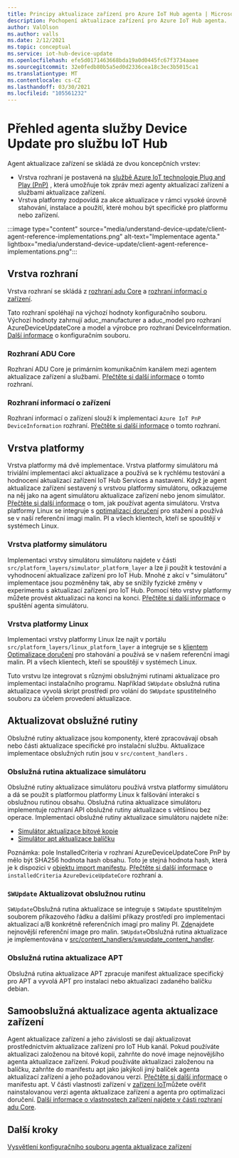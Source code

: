 ```yaml
---
title: Principy aktualizace zařízení pro Azure IoT Hub agenta | Microsoft Docs
description: Pochopení aktualizace zařízení pro Azure IoT Hub agenta.
author: ValOlson
ms.author: valls
ms.date: 2/12/2021
ms.topic: conceptual
ms.service: iot-hub-device-update
ms.openlocfilehash: efe5d0171463668bda19a0d0445fc67f3734aaee
ms.sourcegitcommit: 32e0fedb80b5a5ed0d2336cea18c3ec3b5015ca1
ms.translationtype: MT
ms.contentlocale: cs-CZ
ms.lasthandoff: 03/30/2021
ms.locfileid: "105561232"
---
```

# <a name="device-update-for-iot-hub-agent-overview"></a>Přehled agenta služby Device Update pro službu IoT Hub

Agent aktualizace zařízení se skládá ze dvou koncepčních vrstev:

* Vrstva rozhraní je postavená na [službě Azure IoT technologie Plug and Play (PnP)](../iot-pnp/overview-iot-plug-and-play.md) , která umožňuje tok zpráv mezi agenty aktualizací zařízení a službami aktualizace zařízení.
* Vrstva platformy zodpovídá za akce aktualizace v rámci vysoké úrovně stahování, instalace a použití, které mohou být specifické pro platformu nebo zařízení.

:::image type="content" source="media/understand-device-update/client-agent-reference-implementations.png" alt-text="Implementace agenta." lightbox="media/understand-device-update/client-agent-reference-implementations.png":::

## <a name="the-interface-layer"></a>Vrstva rozhraní

Vrstva rozhraní se skládá z [rozhraní adu Core](https://github.com/Azure/iot-hub-device-update/tree/main/src/agent/adu_core_interface) a [rozhraní informací o zařízení](https://github.com/Azure/iot-hub-device-update/tree/main/src/agent/device_info_interface).

Tato rozhraní spoléhají na výchozí hodnoty konfiguračního souboru. Výchozí hodnoty zahrnují aduc_manufacturer a aduc_model pro rozhraní AzureDeviceUpdateCore a model a výrobce pro rozhraní DeviceInformation. [Další informace](device-update-configuration-file.md) o konfiguračním souboru.

### <a name="adu-core-interface"></a>Rozhraní ADU Core

Rozhraní ADU Core je primárním komunikačním kanálem mezi agentem aktualizace zařízení a službami. [Přečtěte si další informace](device-update-plug-and-play.md#adu-core-interface) o tomto rozhraní.

### <a name="device-information-interface"></a>Rozhraní informací o zařízení

Rozhraní informací o zařízení slouží k implementaci `Azure IoT PnP DeviceInformation` rozhraní. [Přečtěte si další informace](device-update-plug-and-play.md#device-information-interface) o tomto rozhraní.

## <a name="the-platform-layer"></a>Vrstva platformy

Vrstva platformy má dvě implementace. Vrstva platformy simulátoru má triviální implementaci akcí aktualizace a používá se k rychlému testování a hodnocení aktualizací zařízení IoT Hub Services a nastavení. Když je agent aktualizace zařízení sestavený s vrstvou platformy simulátoru, odkazujeme na něj jako na agent simulátoru aktualizace zařízení nebo jenom simulátor. [Přečtěte si další informace](https://github.com/Azure/iot-hub-device-update/blob/main/docs/agent-reference/how-to-run-agent.md) o tom, jak používat agenta simulátoru. Vrstva platformy Linux se integruje s [optimalizací doručení](https://github.com/microsoft/do-client) pro stažení a používá se v naší referenční imagi malin. PI a všech klientech, kteří se spouštějí v systémech Linux.

### <a name="simulator-platform-layer"></a>Vrstva platformy simulátoru

Implementaci vrstvy simulátoru simulátoru najdete v části `src/platform_layers/simulator_platform_layer` a lze ji použít k testování a vyhodnocení aktualizace zařízení pro IoT Hub.  Mnohé z akcí v "simulátoru" implementace jsou pozměněny tak, aby se snížily fyzické změny v experimentu s aktualizací zařízení pro IoT Hub.  Pomocí této vrstvy platformy můžete provést aktualizaci na konci na konci. [Přečtěte si další informace](https://github.com/Azure/iot-hub-device-update/blob/main/docs/agent-reference/how-to-run-agent.md) o spuštění agenta simulátoru.

### <a name="linux-platform-layer"></a>Vrstva platformy Linux

Implementaci vrstvy platformy Linux lze najít v portálu `src/platform_layers/linux_platform_layer` a integruje se s [klientem Optimalizace doručení](https://github.com/microsoft/do-client/releases) pro stahování a používá se v našem referenční imagi malin. PI a všech klientech, kteří se spouštějí v systémech Linux.

Tuto vrstvu lze integrovat s různými obslužnými rutinami aktualizace pro implementaci instalačního programu. Například `SWUpdate` obslužná rutina aktualizace vyvolá skript prostředí pro volání do `SWUpdate` spustitelného souboru za účelem provedení aktualizace.

## <a name="update-handlers"></a>Aktualizovat obslužné rutiny

Obslužné rutiny aktualizace jsou komponenty, které zpracovávají obsah nebo části aktualizace specifické pro instalační službu. Aktualizace implementace obslužných rutin jsou v `src/content_handlers` .

### <a name="simulator-update-handler"></a>Obslužná rutina aktualizace simulátoru

Obslužné rutiny aktualizace simulátoru používá vrstva platformy simulátoru a dá se použít s platformou platformy Linux k falšování interakcí s obslužnou rutinou obsahu. Obslužná rutina aktualizace simulátoru implementuje rozhraní API obslužné rutiny aktualizace s většinou bez operace. Implementaci obslužné rutiny aktualizace simulátoru najdete níže:
* [Simulátor aktualizace bitové kopie](https://github.com/Azure/iot-hub-device-update/blob/main/src/content_handlers/swupdate_handler/inc/aduc/swupdate_simulator_handler.hpp)
* [Simulátor apt aktualizace balíčku](https://github.com/Azure/iot-hub-device-update/blob/main/src/content_handlers/apt_handler/inc/aduc/apt_simulator_handler.hpp)

Poznámka: pole InstalledCriteria v rozhraní AzureDeviceUpdateCore PnP by mělo být SHA256 hodnota hash obsahu. Toto je stejná hodnota hash, která je k dispozici v [objektu import manifestu](import-update.md#create-device-update-import-manifest). [Přečtěte si další informace](device-update-plug-and-play.md) o `installedCriteria` `AzureDeviceUpdateCore` rozhraní a.

### <a name="swupdate-update-handler"></a>`SWUpdate` Aktualizovat obslužnou rutinu

`SWUpdate`Obslužná rutina aktualizace se integruje s `SWUpdate` spustitelným souborem příkazového řádku a dalšími příkazy prostředí pro implementaci aktualizací a/B konkrétně referenčních imagí pro maliny PI. [Zde](https://github.com/Azure/iot-hub-device-update/releases)najdete nejnovější referenční image pro malin. `SWUpdate`Obslužná rutina aktualizace je implementována v [src/content_handlers/swupdate_content_handler](https://github.com/Azure/iot-hub-device-update/tree/main/src/content_handlers/swupdate_handler).

### <a name="apt-update-handler"></a>Obslužná rutina aktualizace APT

Obslužná rutina aktualizace APT zpracuje manifest aktualizace specifický pro APT a vyvolá APT pro instalaci nebo aktualizaci zadaného balíčku debian.

## <a name="self-update-device-update-agent"></a>Samoobslužná aktualizace agenta aktualizace zařízení

Agent aktualizace zařízení a jeho závislosti se dají aktualizovat prostřednictvím aktualizace zařízení pro IoT Hub kanál. Pokud používáte aktualizaci založenou na bitové kopii, zahrňte do nové image nejnovějšího agenta aktualizace zařízení. Pokud používáte aktualizaci založenou na balíčku, zahrňte do manifestu apt jako jakýkoli jiný balíček agenta aktualizací zařízení a jeho požadovanou verzi. [Přečtěte si další informace](device-update-apt-manifest.md) o manifestu apt. V části vlastnosti zařízení v [zařízení IoT](../iot-hub/iot-hub-devguide-device-twins.md)můžete ověřit nainstalovanou verzi agenta aktualizace zařízení a agenta pro optimalizaci doručení. [Další informace o vlastnostech zařízení najdete v části rozhraní adu Core](device-update-plug-and-play.md#device-properties).

## <a name="next-steps"></a>Další kroky
[Vysvětlení konfiguračního souboru agenta aktualizace zařízení](device-update-configuration-file.md)